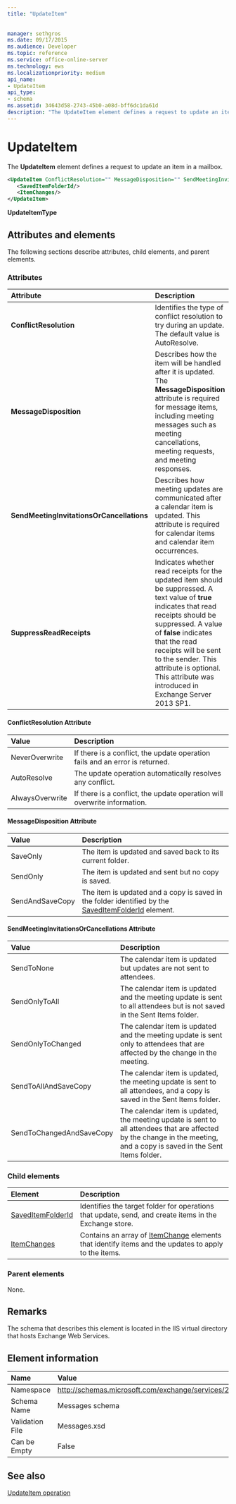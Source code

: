 ```yaml
---
title: "UpdateItem"
 
 
manager: sethgros
ms.date: 09/17/2015
ms.audience: Developer
ms.topic: reference
ms.service: office-online-server
ms.technology: ews
ms.localizationpriority: medium
api_name:
- UpdateItem
api_type:
- schema
ms.assetid: 34643d58-2743-45b0-a08d-bff6dc1da61d
description: "The UpdateItem element defines a request to update an item in a mailbox."
---
```


# UpdateItem

The **UpdateItem** element defines a request to update an item in a mailbox. 
  
```XML
<UpdateItem ConflictResolution="" MessageDisposition="" SendMeetingInvitationsOrCancellations="" SuppressReadReceipts="">
   <SavedItemFolderId/>
   <ItemChanges/>
</UpdateItem>
```

 **UpdateItemType**
## Attributes and elements

The following sections describe attributes, child elements, and parent elements.
  
### Attributes

|**Attribute**|**Description**|
|:-----|:-----|
|**ConflictResolution** <br/> |Identifies the type of conflict resolution to try during an update. The default value is AutoResolve.  <br/> |
|**MessageDisposition** <br/> |Describes how the item will be handled after it is updated. The **MessageDisposition** attribute is required for message items, including meeting messages such as meeting cancellations, meeting requests, and meeting responses.  <br/> |
|**SendMeetingInvitationsOrCancellations** <br/> |Describes how meeting updates are communicated after a calendar item is updated. This attribute is required for calendar items and calendar item occurrences.  <br/> |
|**SuppressReadReceipts** <br/> |Indicates whether read receipts for the updated item should be suppressed. A text value of **true** indicates that read receipts should be suppressed. A value of **false** indicates that the read receipts will be sent to the sender. This attribute is optional.  <br/> This attribute was introduced in Exchange Server 2013 SP1.  <br/> |
   
#### ConflictResolution Attribute

|**Value**|**Description**|
|:-----|:-----|
|NeverOverwrite  <br/> |If there is a conflict, the update operation fails and an error is returned.  <br/> |
|AutoResolve  <br/> |The update operation automatically resolves any conflict.  <br/> |
|AlwaysOverwrite  <br/> |If there is a conflict, the update operation will overwrite information.  <br/> |
   
#### MessageDisposition Attribute

|**Value**|**Description**|
|:-----|:-----|
|SaveOnly  <br/> |The item is updated and saved back to its current folder.  <br/> |
|SendOnly  <br/> |The item is updated and sent but no copy is saved.  <br/> |
|SendAndSaveCopy  <br/> |The item is updated and a copy is saved in the folder identified by the [SavedItemFolderId](saveditemfolderid.md) element.  <br/> |
   
#### SendMeetingInvitationsOrCancellations Attribute

|**Value**|**Description**|
|:-----|:-----|
|SendToNone  <br/> |The calendar item is updated but updates are not sent to attendees.  <br/> |
|SendOnlyToAll  <br/> |The calendar item is updated and the meeting update is sent to all attendees but is not saved in the Sent Items folder.  <br/> |
|SendOnlyToChanged  <br/> |The calendar item is updated and the meeting update is sent only to attendees that are affected by the change in the meeting.  <br/> |
|SendToAllAndSaveCopy  <br/> |The calendar item is updated, the meeting update is sent to all attendees, and a copy is saved in the Sent Items folder.  <br/> |
|SendToChangedAndSaveCopy  <br/> |The calendar item is updated, the meeting update is sent to all attendees that are affected by the change in the meeting, and a copy is saved in the Sent Items folder.  <br/> |
   
### Child elements

|**Element**|**Description**|
|:-----|:-----|
|[SavedItemFolderId](saveditemfolderid.md) <br/> |Identifies the target folder for operations that update, send, and create items in the Exchange store.  <br/> |
|[ItemChanges](itemchanges.md) <br/> |Contains an array of [ItemChange](itemchange.md) elements that identify items and the updates to apply to the items.  <br/> |
   
### Parent elements

None.
  
## Remarks

The schema that describes this element is located in the IIS virtual directory that hosts Exchange Web Services.
  
## Element information

|**Name**|**Value**|
|:-----|:-----|
|Namespace  <br/> |http://schemas.microsoft.com/exchange/services/2006/messages  <br/> |
|Schema Name  <br/> |Messages schema  <br/> |
|Validation File  <br/> |Messages.xsd  <br/> |
|Can be Empty  <br/> |False  <br/> |
   
## See also

[UpdateItem operation](updateitem-operation.md)

